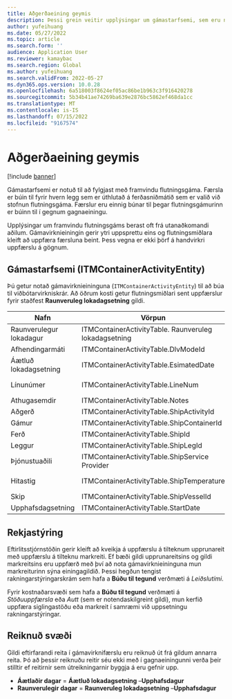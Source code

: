 ```yaml
---
title: Aðgerðaeining geymis
description: Þessi grein veitir upplýsingar um gámastarfsemi, sem eru notuð til að fylgjast með framvindu flutningsgáma.
author: yufeihuang
ms.date: 05/27/2022
ms.topic: article
ms.search.form: ''
audience: Application User
ms.reviewer: kamaybac
ms.search.region: Global
ms.author: yufeihuang
ms.search.validFrom: 2022-05-27
ms.dyn365.ops.version: 10.0.28
ms.openlocfilehash: 6a518003f8624ef05ac86be1b963c3f916420278
ms.sourcegitcommit: 5b34b41ae74269ba639e2876bc5862ef468da1cc
ms.translationtype: MT
ms.contentlocale: is-IS
ms.lasthandoff: 07/15/2022
ms.locfileid: "9167574"
---
```

# <a name="container-activities-entity"></a>Aðgerðaeining geymis

[!include [banner](../includes/banner.md)]

Gámastarfsemi er notuð til að fylgjast með framvindu flutningsgáma. Færsla er búin til fyrir hvern legg sem er úthlutað á ferðasniðmátið sem er valið við stofnun flutningsgáma. Færslur eru einnig búnar til þegar flutningsgámurinn er búinn til í gegnum gagnaeiningu.

Upplýsingar um framvindu flutningsgáms berast oft frá utanaðkomandi aðilum. Gámavirknieiningin gerir ytri uppsprettu eins og flutningsmiðlara kleift að uppfæra færsluna beint. Þess vegna er ekki þörf á handvirkri uppfærslu á gögnum.

## <a name="container-activities-itmcontaineractivityentity"></a>Gámastarfsemi (ITMContainerActivityEntity)

Þú getur notað gámavirknieininguna (`ITMContainerActivityEntity`) til að búa til viðbótarvirkniskrár. Að öðrum kosti getur flutningsmiðlari sent uppfærslur fyrir staðfest **Raunveruleg lokadagsetning** gildi.

| Nafn | Vörpun | Gagnagerð | Lykill | Skylda |
|---|---|---|---|---|
| Raunverulegur lokadagur | ITMContainerActivityTable. Raunveruleg lokadagsetning | Datetime | Nr. | Nr. |
| Afhendingarmáti | ITMContainerActivityTable.DlvModeId | Nvarchar(10) | Nr. | Nr. |
| Áætluð lokadagsetning | ITMContainerActivityTable.EsimatedDate | Datetime | Nr. | Nr. |
| Línunúmer | ITMContainerActivityTable.LineNum | Númeric(32, 16) | **Já** | Nr. |
| Athugasemdir | ITMContainerActivityTable.Notes | nvarchar(MAX) | Nr. | Nr. |
| Aðgerð | ITMContainerActivityTable.ShipActivityId | Nvarchar(10) | Nr. | **Já** |
| Gámur | ITMContainerActivityTable.ShipContainerId | Nvarchar (20) | **Já** | **Já** |
| Ferð | ITMContainerActivityTable.ShipId | Nvarchar (20) | **Já** | **Já** |
| Leggur | ITMContainerActivityTable.ShipLegId | Nvarchar (20) | Nr. | **Já** |
| Þjónustuaðili | ITMContainerActivityTable.ShipService Provider | Nvarchar (20) | Nr. | Nr. |
| Hitastig | ITMContainerActivityTable.ShipTemperature | Númeric(32, 6) | Nr. | Nr. |
| Skip | ITMContainerActivityTable.ShipVesselId | Nvarchar (20) | Nr. | Nr. |
| Upphafsdagsetning | ITMContainerActivityTable.StartDate | Datetime | Nr. | Nr. |

## <a name="tracking-control"></a>Rekjastýring

Eftirlitsstjórnstöðin gerir kleift að kveikja á uppfærslu á tilteknum upprunareit með uppfærslu á tilteknu markreiti. Ef bæði gildi upprunareitsins og gildi markreitsins eru uppfærð með því að nota gámavirknieininguna mun markreiturinn sýna einingagildið. Þessi hegðun tengist rakningarstýringarskrám sem hafa a **Búðu til tegund** verðmæti á *Leiðslutími*.

Fyrir kostnaðarsvæði sem hafa a **Búðu til tegund** verðmæti á *Stöðuuppfærsla* eða *Autt* (sem er notendaskilgreint gildi), mun kerfið uppfæra siglingastöðu eða markreit í samræmi við uppsetningu rakningarstýringar.

## <a name="calculated-fields"></a>Reiknuð svæði

Gildi eftirfarandi reita í gámavirknifærslu eru reiknuð út frá gildum annarra reita. Þó að þessir reiknuðu reitir séu ekki með í gagnaeiningunni verða þeir stilltir ef reitirnir sem útreikningarnir byggja á eru gefnir upp.

- **Áætlaðir dagar** = **Áætluð lokadagsetning** –**Upphafsdagur**
- **Raunverulegir dagar** = **Raunveruleg lokadagsetning** –**Upphafsdagur**
